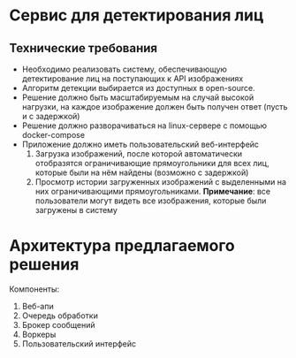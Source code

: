 
# Сервис для детектирования лиц


## Технические требования

- Необходимо реализовать систему, обеспечивающую детектирование лиц на поступающих к API изображениях
- Алгоритм детекции выбирается из доступных в open-source.
- Решение должно быть масштабируемым на случай высокой нагрузки, на каждое изображение должен быть получен ответ (пусть и с задержкой)
- Решение должно разворачиваться на linux-сервере с помощью docker-compose
- Приложение должно иметь пользовательский веб-интерфейс
  1. Загрузка изображений, после которой автоматически отобразятся ограничивающие
  прямоугольники для всех лиц, которые были на нём найдены (возможно с задержкой)
  2. Просмотр истории загруженных изображений с выделенными на них ограничивающими прямоугольниками. 
  **Примечание**: все пользователи могут  видеть все изображения, которые были загружены в систему


# Архитектура предлагаемого решения

Компоненты:
1. Веб-апи
2. Очередь обработки
3. Брокер сообщений
4. Воркеры
2. Пользовательский интерфейс


